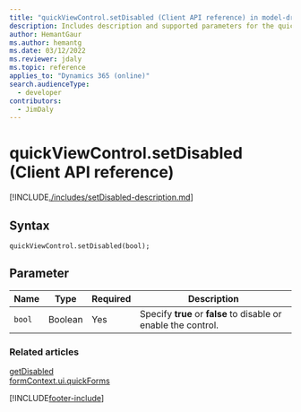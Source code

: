 ```yaml
---
title: "quickViewControl.setDisabled (Client API reference) in model-driven apps| MicrosoftDocs"
description: Includes description and supported parameters for the quickViewControl.setDisabled method.
author: HemantGaur
ms.author: hemantg
ms.date: 03/12/2022
ms.reviewer: jdaly
ms.topic: reference
applies_to: "Dynamics 365 (online)"
search.audienceType: 
  - developer
contributors:
  - JimDaly
---
```

# quickViewControl.setDisabled (Client API reference)



[!INCLUDE[./includes/setDisabled-description.md](./includes/setDisabled-description.md)]

## Syntax

`quickViewControl.setDisabled(bool);`

## Parameter

|Name|Type|Required|Description|
|--|--|--|--|
|`bool`|Boolean|Yes|Specify **true** or **false** to disable or enable the control.|

### Related articles

[getDisabled](getDisabled.md)   
[formContext.ui.quickForms](../formContext-ui-quickForms.md)

[!INCLUDE[footer-include](../../../../../includes/footer-banner.md)]
